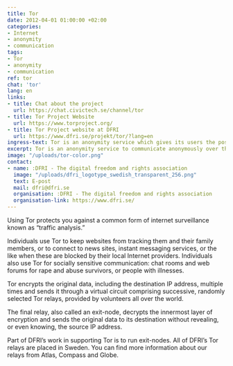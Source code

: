 ```yaml
---
title: Tor
date: 2012-04-01 01:00:00 +02:00
categories:
- Internet
- anonymity
- communication
tags:
- Tor
- anonymity
- communication
ref: tor
chat: 'tor'
lang: en
links:
- title: Chat about the project
  url: https://chat.civictech.se/channel/tor
- title: Tor Project Website
  url: https://www.torproject.org/
- title: Tor Project website at DFRI
  url: https://www.dfri.se/projekt/tor/?lang=en
ingress-text: Tor is an anonymity service which gives its users the possibility to communicate anonymously over the Internet.
excerpt: Tor is an anonymity service to communicate anonymously over the Internet.
image: "/uploads/tor-color.png"
contact:
- name: :DFRI - The digital freedom and rights association
  image: "/uploads/dfri_logotype_swedish_transparent_256.png"
  text: E-post
  mail: dfri@dfri.se
  organisation: :DFRI - The digital freedom and rights association
  organisation-link: https://www.dfri.se/
---
```


Using Tor protects you against a common form of internet surveillance known as “traffic analysis.”

Individuals use Tor to keep websites from tracking them and their family members, or to connect to news sites, instant messaging services, or the like when these are blocked by their local Internet providers. Individuals also use Tor for socially sensitive communication: chat rooms and web forums for rape and abuse survivors, or people with illnesses.

Tor encrypts the original data, including the destination IP address, multiple times and sends it through a virtual circuit comprising successive, randomly selected Tor relays, provided by volunteers all over the world.

The final relay, also called an exit-node, decrypts the innermost layer of encryption and sends the original data to its destination without revealing, or even knowing, the source IP address.

Part of DFRI’s work in supporting Tor is to run exit-nodes. All of DFRI’s Tor relays are placed in Sweden. You can find more information about our relays from Atlas, Compass and Globe.
